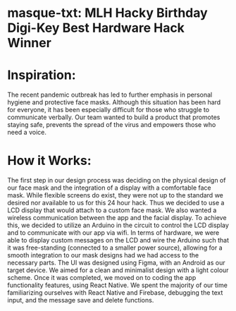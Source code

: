 # masque-txt: MLH Hacky Birthday Digi-Key Best Hardware Hack Winner

# Inspiration:
The recent pandemic outbreak has led to further emphasis in personal hygiene and protective face masks. 
Although this situation has been hard for everyone, it has been especially difficult for those who struggle to communicate verbally. 
Our team wanted to build a product that promotes staying safe, prevents the spread of the virus and empowers those who need a voice. 

# How it Works:
The first step in our design process was deciding on the physical design of our face mask and the integration of a display with a comfortable face mask. While flexible screens do exist, they were not up to the standard we desired nor available to us for this 24 hour hack. Thus we decided to use a LCD display that would attach to a custom face mask. 
We also wanted a wireless communication between the app and the facial display. To achieve this, we decided to utilize an Arduino in the circuit to control the LCD display and to communicate with our app via wifi. In terms of hardware, we were able to display custom messages on the LCD and wire the Arduino such that it was free-standing (connected to a smaller power source), allowing for a smooth integration to our mask designs had we had access to the necessary parts.
The UI was designed using Figma, with an Android as our target device. We aimed for a clean and minimalist design with a light colour scheme. Once it was completed, we moved on to coding the app functionality features, using React Native. We spent the majority of our time familiarizing ourselves with React Native and Firebase, debugging the text input, and the message save and delete functions.
